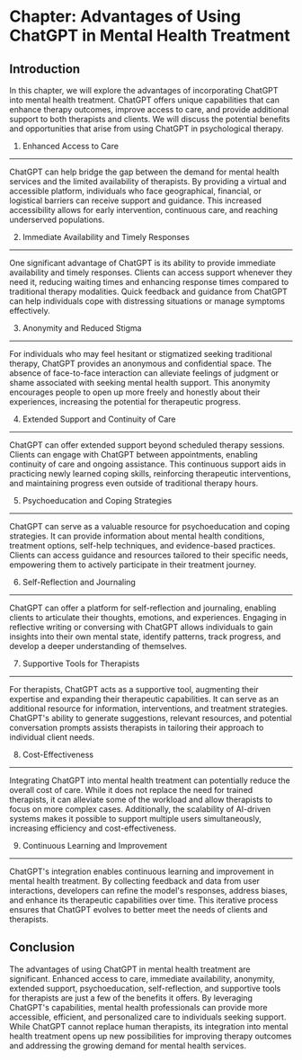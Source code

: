 Chapter: Advantages of Using ChatGPT in Mental Health Treatment
===============================================================

Introduction
------------

In this chapter, we will explore the advantages of incorporating ChatGPT into mental health treatment. ChatGPT offers unique capabilities that can enhance therapy outcomes, improve access to care, and provide additional support to both therapists and clients. We will discuss the potential benefits and opportunities that arise from using ChatGPT in psychological therapy.

1. Enhanced Access to Care
--------------------------

ChatGPT can help bridge the gap between the demand for mental health services and the limited availability of therapists. By providing a virtual and accessible platform, individuals who face geographical, financial, or logistical barriers can receive support and guidance. This increased accessibility allows for early intervention, continuous care, and reaching underserved populations.

2. Immediate Availability and Timely Responses
----------------------------------------------

One significant advantage of ChatGPT is its ability to provide immediate availability and timely responses. Clients can access support whenever they need it, reducing waiting times and enhancing response times compared to traditional therapy modalities. Quick feedback and guidance from ChatGPT can help individuals cope with distressing situations or manage symptoms effectively.

3. Anonymity and Reduced Stigma
-------------------------------

For individuals who may feel hesitant or stigmatized seeking traditional therapy, ChatGPT provides an anonymous and confidential space. The absence of face-to-face interaction can alleviate feelings of judgment or shame associated with seeking mental health support. This anonymity encourages people to open up more freely and honestly about their experiences, increasing the potential for therapeutic progress.

4. Extended Support and Continuity of Care
------------------------------------------

ChatGPT can offer extended support beyond scheduled therapy sessions. Clients can engage with ChatGPT between appointments, enabling continuity of care and ongoing assistance. This continuous support aids in practicing newly learned coping skills, reinforcing therapeutic interventions, and maintaining progress even outside of traditional therapy hours.

5. Psychoeducation and Coping Strategies
----------------------------------------

ChatGPT can serve as a valuable resource for psychoeducation and coping strategies. It can provide information about mental health conditions, treatment options, self-help techniques, and evidence-based practices. Clients can access guidance and resources tailored to their specific needs, empowering them to actively participate in their treatment journey.

6. Self-Reflection and Journaling
---------------------------------

ChatGPT can offer a platform for self-reflection and journaling, enabling clients to articulate their thoughts, emotions, and experiences. Engaging in reflective writing or conversing with ChatGPT allows individuals to gain insights into their own mental state, identify patterns, track progress, and develop a deeper understanding of themselves.

7. Supportive Tools for Therapists
----------------------------------

For therapists, ChatGPT acts as a supportive tool, augmenting their expertise and expanding their therapeutic capabilities. It can serve as an additional resource for information, interventions, and treatment strategies. ChatGPT's ability to generate suggestions, relevant resources, and potential conversation prompts assists therapists in tailoring their approach to individual client needs.

8. Cost-Effectiveness
---------------------

Integrating ChatGPT into mental health treatment can potentially reduce the overall cost of care. While it does not replace the need for trained therapists, it can alleviate some of the workload and allow therapists to focus on more complex cases. Additionally, the scalability of AI-driven systems makes it possible to support multiple users simultaneously, increasing efficiency and cost-effectiveness.

9. Continuous Learning and Improvement
--------------------------------------

ChatGPT's integration enables continuous learning and improvement in mental health treatment. By collecting feedback and data from user interactions, developers can refine the model's responses, address biases, and enhance its therapeutic capabilities over time. This iterative process ensures that ChatGPT evolves to better meet the needs of clients and therapists.

Conclusion
----------

The advantages of using ChatGPT in mental health treatment are significant. Enhanced access to care, immediate availability, anonymity, extended support, psychoeducation, self-reflection, and supportive tools for therapists are just a few of the benefits it offers. By leveraging ChatGPT's capabilities, mental health professionals can provide more accessible, efficient, and personalized care to individuals seeking support. While ChatGPT cannot replace human therapists, its integration into mental health treatment opens up new possibilities for improving therapy outcomes and addressing the growing demand for mental health services.

